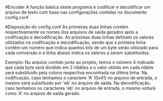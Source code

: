 #Encoder
A função básica deste programa é codificar e decodificar um arquivo de texto com base nas configurações contidas no documento config.conf

#Disposição do config.conf
As primeiras duas linhas contém respectivamente os nomes dos arquivos de saída gerados após a codificação e decodificação.
As próximas duas linhas definem os valores utilizados na codificação e decodificação, sendo que a primeira linha contém um número que indica quantos bits de um byte serão utilizado para cada conversão e a linha abaixo indica os valores a serem substituídos.

Exemplo:
No arquivo contido junto ao projeto, temos o número 4 indicado que cada byte será dividido em 2 nibbles e o valor obtido em cada nibble será substituído pela coluna respectiva encontrada na última linha.
Na codificação, caso tenhamos o caractere 'A' (0x41) no arquivo de entrada, o mesmo será substituído por 'eb' no arquivo de saída.
Na decodificação, caso tenhamos os caracteres 'eb' no arquivo de entrada, o mesmo voltará como 'A' no arquivo de saída gerado.